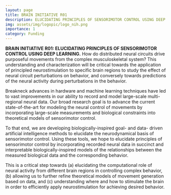 ```yaml
---
layout: page
title: BRAIN INITIATIVE R01
description: ELUCIDATING PRINCIPLES OF SENSORIMOTOR CONTROL USING DEEP LEARNING
img: assets/img/logopic/logo_nih.png
importance: 1
category: Funding
---
```

**BRAIN INITIATIVE R01: ELUCIDATING PRINCIPLES OF SENSORIMOTOR CONTROL USING DEEP LEARNING.**
How do distributed neural circuits drive purposeful movements from the complex musculoskeletal system? This understanding and characterization will be critical towards the application of principled neurostimulation to specific brain regions to study the effect of neural circuit perturbations on behavior, and conversely towards predictions of the neural activity during perturbations in the behavior.

Breakneck advances in hardware and machine learning techniques have led to vast improvements in our ability to record and model large-scale multi-regional neural data. Our broad research goal is to advance the current state-of-the-art for modeling the neural control of movements by incorporating large-scale measurements and biological constraints into theoretical models of sensorimotor control.

To that end, we are developing biologically-inspired goal- and data- driven artificial intelligence methods to elucidate the neurodynamical basis of sensorimotor control. Using these tools, we hope to elucidate principles of sensorimotor control by incorporating recorded neural data in succinct and interpretable biologically-inspired models of the relationships between the measured biological data and the corresponding behavior.

This is a critical step towards (a) elucidating the computational role of neural activity from different brain regions in controlling complex behavior, (b) allowing us to further refine theoretical models of movement generation based on data, and (c) understanding where and how to stimulate the brain in order to efficiently apply neurostimulation for achieving desired behavior. 
